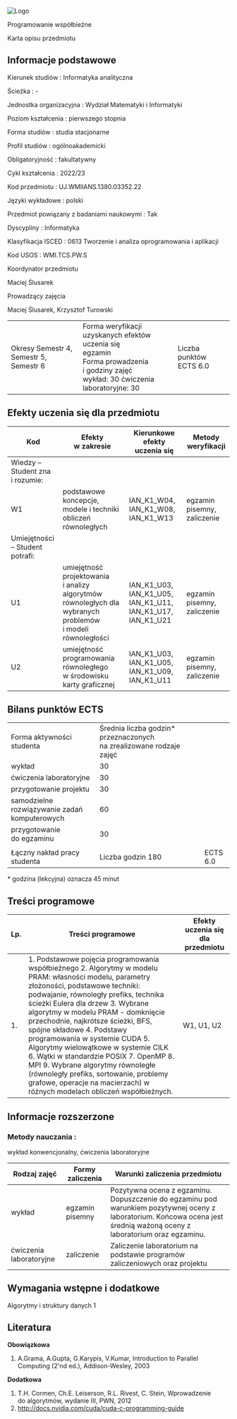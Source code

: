 ![Logo](/uploads/syllabus_logo/uj/banner/66701ffaad7b5.png)

Programowanie współbieżne

Karta opisu przedmiotu

## Informacje podstawowe

Kierunek studiów
:   Informatyka analityczna

Ścieżka
:   -

Jednostka organizacyjna
:   Wydział Matematyki i Informatyki

Poziom kształcenia
:   pierwszego stopnia

Forma studiów
:   studia stacjonarne

Profil studiów
:   ogólnoakademicki

Obligatoryjność
:   fakultatywny

Cykl kształcenia
:   2022/23

Kod przedmiotu
:   UJ.WMIIANS.1380.03352.22

Języki wykładowe
:   polski

Przedmiot powiązany z badaniami naukowymi
:   Tak

Dyscypliny
:   Informatyka

Klasyfikacja ISCED
:   0613 Tworzenie i analiza oprogramowania i aplikacji

Kod USOS
:   WMI.TCS.PW.S

Koordynator przedmiotu

Maciej Ślusarek

Prowadzący zajęcia

Maciej Ślusarek, Krzysztof Turowski

|  |  |  |
| --- | --- | --- |
| Okresy  Semestr 4, Semestr 5, Semestr 6 | Forma weryfikacji uzyskanych efektów uczenia się <br/> egzamin <br/>Forma prowadzenia i godziny zajęć  <br/> wykład: 30   ćwiczenia laboratoryjne: 30 | Liczba punktów ECTS  6.0 |

## Efekty uczenia się dla przedmiotu

| Kod | Efekty w zakresie | Kierunkowe efekty uczenia się | Metody weryfikacji |
| --- | --- | --- | --- |
| Wiedzy – Student zna i rozumie: | | | |
| W1 | podstawowe koncepcje, modele i techniki obliczeń równoległych | IAN\_K1\_W04,   IAN\_K1\_W08,   IAN\_K1\_W13 | egzamin pisemny, zaliczenie |
| Umiejętności – Student potrafi: | | | |
| U1 | umiejętność projektowania i analizy algorytmów równoległych dla wybranych problemów i modeli równoległości | IAN\_K1\_U03,   IAN\_K1\_U05,   IAN\_K1\_U11,   IAN\_K1\_U17,   IAN\_K1\_U21 | egzamin pisemny, zaliczenie |
| U2 | umiejętność programowania równoległego w środowisku karty graficznej | IAN\_K1\_U03,   IAN\_K1\_U05,   IAN\_K1\_U09,   IAN\_K1\_U11 | egzamin pisemny, zaliczenie |

## Bilans punktów ECTS

|  |  |  |
| --- | --- | --- |
| Forma aktywności studenta | Średnia liczba godzin\* przeznaczonych na zrealizowane rodzaje zajęć | |
| wykład | 30 | |
| ćwiczenia laboratoryjne | 30 | |
| przygotowanie projektu | 30 | |
| samodzielne rozwiązywanie zadań komputerowych | 60 | |
| przygotowanie do egzaminu | 30 | |
|  | | |
| Łączny nakład pracy studenta | Liczba godzin  180 | ECTS  6.0 |

\* godzina (lekcyjna) oznacza 45 minut

## Treści programowe

| Lp. | Treści programowe | Efekty uczenia się dla przedmiotu |
| --- | --- | --- |
| 1. | 1. Podstawowe pojęcia programowania współbieżnego    2. Algorytmy w modelu PRAM: własności modelu, parametry złożoności, podstawowe techniki: podwajanie, równoległy prefiks, technika ścieżki Eulera dla drzew    3. Wybrane algorytmy w modelu PRAM - domknięcie przechodnie, najkrótsze ścieżki, BFS, spójne składowe    4. Podstawy programowania w systemie CUDA    5. Algorytmy wielowątkowe w systemie CILK    6. Wątki w standardzie POSIX    7. OpenMP    8. MPI    9. Wybrane algorytmy równoległe (równoległy prefiks, sortowanie, problemy grafowe, operacje na macierzach) w różnych modelach obliczeń współbieżnych. | W1,   U1,   U2 |

## Informacje rozszerzone

### Metody nauczania :

wykład konwencjonalny, ćwiczenia laboratoryjne

| Rodzaj zajęć | Formy zaliczenia | Warunki zaliczenia przedmiotu |
| --- | --- | --- |
| wykład | egzamin pisemny | Pozytywna ocena z egzaminu. Dopuszczenie do egzaminu pod warunkiem pozytywnej oceny z laboratorium. Końcowa ocena jest średnią ważoną oceny z laboratorium oraz egzaminu. |
| ćwiczenia laboratoryjne | zaliczenie | Zaliczenie laboratorium na podstawie programów zaliczeniowych oraz projektu |

## Wymagania wstępne i dodatkowe

Algorytmy i struktury danych 1

## Literatura

**Obowiązkowa** 

1. A.Grama, A.Gupta, G.Karypis, V.Kumar, Introduction to Parallel Computing (2'nd ed.), Addison-Wesley, 2003

**Dodatkowa** 

1. T.H. Cormen, Ch.E. Leiserson, R.L. Rivest, C. Stein, Wprowadzenie do algorytmów, wydanie III, PWN, 2012
2. http://docs.nvidia.com/cuda/cuda-c-programming-guide
